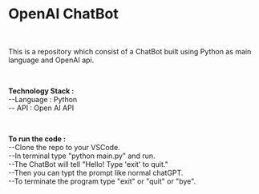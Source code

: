 <h1>OpenAI ChatBot</h1><br/>
<p>This is a repository which consist of a ChatBot built using Python as main language and OpenAI api. </p> <br/>

<p><b>Technology Stack : </b> <br/>
  --Language : Python <br/>
  -- API : Open AI API</p> <br/>

  <p><b>To run the code : </b> <br/>
    --Clone the repo to your VSCode. <br/>
    --In terminal type "python main.py" and run. <br/>
    --The ChatBot will tell "Hello! Type 'exit' to quit." <br/>
    --Then you can typt the prompt like normal chatGPT. <br/>
    --To terminate the program type "exit" or "quit" or "bye".</p>
